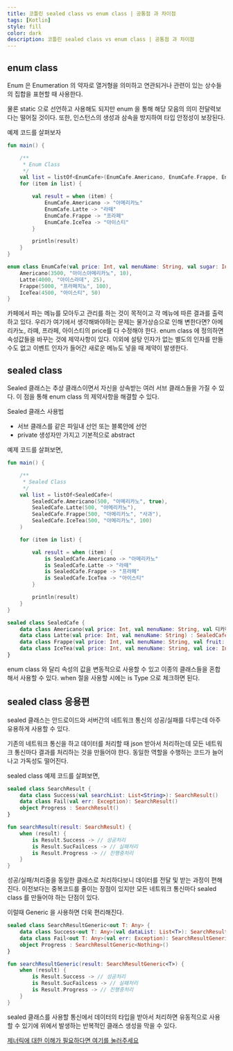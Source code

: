 ```yaml
---
title: 코틀린 sealed class vs enum class | 공통점 과 차이점
tags: [Kotlin]
style: fill
color: dark
description: 코틀린 sealed class vs enum class | 공통점 과 차이점
---
```


## enum class

Enum 은 Enumeration 의 약자로 열거형을 의미하고 연관되거나 관련이 있는 상수들의 집합을 표현할 때 사용한다.

물론 static 으로 선언하고 사용해도 되지만 enum 을 통해 해당 모음의 의미 전달력보다는 떨어질 것이다. 또한, 인스턴스의
생성과 삼속을 방지하여 타입 안정성이 보장된다.

예제 코드를 살펴보자
```kotlin
fun main() {

    /**
     * Enum Class
     */
    val list = listOf<EnumCafe>(EnumCafe.Americano, EnumCafe.Frappe, EnumCafe.IceTea, EnumCafe.Latte)
    for (item in list) {

        val result = when (item) {
            EnumCafe.Americano -> "아메리카노"
            EnumCafe.Latte -> "라떼"
            EnumCafe.Frappe -> "프라페"
            EnumCafe.IceTea -> "아이스티"
        }

        println(result)
    }
}

enum class EnumCafe(val price: Int, val menuName: String, val sugar: Int) {
    Americano(3500, "아이스아메리카노", 10),
    Latte(4000, "아이스라데", 25),
    Frappe(5000, "프라페치노", 100),
    IceTea(4500, "아이스티", 50)
}
```

카페에서 파는 메뉴를 모아두고 관리를 하는 것이 목적이고 각 메뉴에 따른 결과를 출력하고 있다.
우리가 여기에서 생각해봐야하는 문제는 물가상승으로 인해 변한다면? 아메리카노, 라뗴, 프라페, 아이스티의 price를 다 수정해야 한다.
enum class 에 정의하면 속성값들을 바꾸는 것에 제약사항이 있다.
이외에 설탕 인자가 없는 별도의 인자를 만들수도 없고 이벤트 인자가 들어간 새로운 메뉴도 넣을 때 제약이 발생한다.


## sealed class

Sealed 클래스는 추상 클래스이면서 자신을 상속받는 여러 서브 클래스들을 가질 수 있다. 이 점을 통해 enum class 의 제약사항을 해결할 수 있다.

Sealed 클래스 사용법
- 서브 클래스를 같은 파일내 선언 또는 블록안에 선언
- private 생성자만 가지고 기본적으로 abstract

예제 코드를 살펴보면,
```kotlin
fun main() {

    /**
     * Sealed Class
     */
    val list = listOf<SealedCafe>(
        SealedCafe.Americano(500, "아메리카노", true),
        SealedCafe.Latte(500, "아메리카노"),
        SealedCafe.Frappe(500, "아메리카노", "사과"),
        SealedCafe.IceTea(500, "아메리카노", 100)
    )

    for (item in list) {

        val result = when (item) {
            is SealedCafe.Americano -> "아메리카노"
            is SealedCafe.Latte -> "라떼"
            is SealedCafe.Frappe -> "프라페"
            is SealedCafe.IceTea -> "아이스티"
        }

        println(result)
    }
}

sealed class SealedCafe {
    data class Americano(val price: Int, val menuName: String, val 디카페인: Boolean) : SealedCafe()
    data class Latte(val price: Int, val menuName: String) : SealedCafe()
    data class Frappe(val price: Int, val menuName: String, val fruit: String) : SealedCafe()
    data class IceTea(val price: Int, val menuName: String, val ice: Int) : SealedCafe()
}
```

enum class 와 달리 속성의 값을 변동적으로 사용할 수 있고 이종의 클래스들을 혼합해서 사용할 수 있다. when 절을 사용할 시에는 
is Type 으로 체크하면 된다.


## sealed class 응용편

sealed 클래스는 안드로이드와 서버간의 네트워크 통신의 성공/실패를 다루는데 아주 유용하게 사용할 수 있다.

기존의 네트워크 통신을 하고 데이터를 처리할 때 json 받아서 처리하는데 모든 네트워크 통신마다 결과를 처리하는 것을 만들어야 한다.
동일한 역할을 수행하는 코드가 늘어나고 가독성도 떨어진다.

sealed class 예제 코드를 살펴보면,
```kotlin
sealed class SearchResult {
    data class Success(val searchList: List<String>): SearchResult()
    data class Fail(val err: Exception): SearchResult()
    object Progress : SearchResult()
}

fun searchResult(result: SearchResult) {
    when (result) {
        is Result.Success -> // 성공처리
        is Result.SucFailcess -> // 실패처리
        is Result.Progress -> // 진행중처리
    }
}
```
성공/실패/처리중을 동일한 클래스로 처리하다보니 데이터를 전달 및 받는 과정이 편해진다.
이전보다는 중복코드를 줄이는 장점이 있지만 모든 네트워크 통신마다 sealed class 를 만들어야 하는 단점이 있다.

이럴때 Generic 을 사용하면 더욱 편리해진다.
```kotlin
sealed class SearchResultGeneric<out T: Any> {
    data class Success<out T: Any>(val dataList: List<T>): SearchResultGeneric<T>()
    data class Fail<out T: Any>(val err: Exception): SearchResultGeneric<T>()
    object Progress : SearchResultGeneric<Nothing>()
}

fun searchResultGeneric(result: SearchResultGeneric<T>) {
    when (result) {
        is Result.Success -> // 성공처리
        is Result.SucFailcess -> // 실패처리
        is Result.Progress -> // 진행중처리
    }
}
```
sealed 클래스를 사용할 통신에서 데이터의 타입을 받아서 처리하면 유동적으로 사용할 수 있기에 위에서
발생하는 반복적인 클래스 생성을 막을 수 있다.

[제너릭에 대한 이해가 필요하다면 여기를 눌러주세요](https://codechacha.com/ko/generics-class-function-in-kotlin/)
